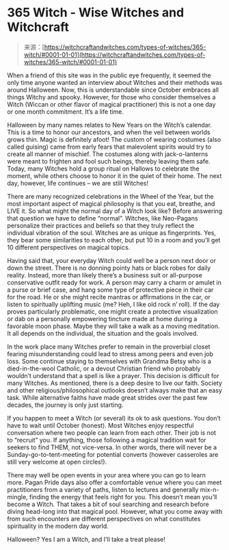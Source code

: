 <!--yml
category: 未分类
date: 2024-06-12 18:27:12
-->

# 365 Witch - Wise Witches and Witchcraft

> 来源：[https://witchcraftandwitches.com/types-of-witches/365-witch/#0001-01-01](https://witchcraftandwitches.com/types-of-witches/365-witch/#0001-01-01)

When a friend of this site was in the public eye frequently, it seemed the only time anyone wanted an interview about Witches and their methods was around Halloween. Now, this is understandable since October embraces all things Witchy and spooky. However, for those who consider themselves a Witch (Wiccan or other flavor of magical practitioner) this is not a one day or one month commitment. It’s a life time.

Halloween by many names relates to New Years on the Witch’s calendar. This is a time to honor our ancestors, and when the veil between worlds grows thin. Magic is definitely afoot! The custom of wearing costumes (also called guising) came from early fears that malevolent spirits would try to create all manner of mischief. The costumes along with jack-o-lanterns were meant to frighten and fool such beings, thereby leaving them safe. Today, many Witches hold a group ritual on Hallows to celebrate the moment, while others choose to honor it in the quiet of their home. The next day, however, life continues – we are still Witches!

There are many recognized celebrations in the Wheel of the Year, but the most important aspect of magical philosophy is that you eat, breathe, and LIVE it. So what might the normal day of a Witch look like? Before answering that question we have to define “normal”. Witches, like Neo-Pagans personalize their practices and beliefs so that they truly reflect the individual vibration of the soul. Witches are as unique as fingerprints. Yes, they bear some similarities to each other, but put 10 in a room and you’ll get 10 different perspectives on magical topics.

Having said that, your everyday Witch could well be a person next door or down the street. There is no donning pointy hats or black robes for daily reality. Instead, more than likely there’s a business suit or all-purpose conservative outfit ready for work. A person may carry a charm or amulet in a purse or brief case, and hang some type of protective piece in their car for the road. He or she might recite mantras or affirmations in the car, or listen to spiritually uplifting music (me? Heh, I like old rock n’ roll).
If the day proves particularly problematic, one might create a protective visualization or dab on a personally empowering tincture made at home during a favorable moon phase. Maybe they will take a walk as a moving meditation. It all depends on the individual, the situation and the goals involved.

In the work place many Witches prefer to remain in the proverbial closet fearing misunderstanding could lead to stress among peers and even job loss. Some continue staying to themselves with Grandma Betsy who is a died-in-the-wool Catholic, or a devout Christian friend who probably wouldn’t understand that a spell is like a prayer. This decision is difficult for many Witches. As mentioned, there is a deep desire to live our faith. Society and other religious/philosophical outlooks doesn’t always make that an easy task. While alternative faiths have made great strides over the past few decades, the journey is only just starting.

If you happen to meet a Witch (or several) its ok to ask questions. You don’t have to wait until October (honest). Most Witches enjoy respectful conversation where two people can learn from each other. Their job is not to “recruit” you. If anything, those following a magical tradition wait for seekers to find THEM, not vice-versa. In other words, there will never be a Sunday-go-to-tent-meeting for potential converts (however casseroles are still very welcome at open circles!).

There may well be open events in your area where you can go to learn more. Pagan Pride days also offer a comfortable venue where you can meet practitioners from a variety of paths, listen to lectures and generally mix-n-mingle, finding the energy that feels right for you. This doesn’t mean you’ll become a Witch. That takes a bit of soul searching and research before diving head-long into that magical pool. However, what you come away with from such encounters are different perspectives on what constitutes spirituality in the modern day world.

Halloween? Yes I am a Witch, and I’ll take a treat please!